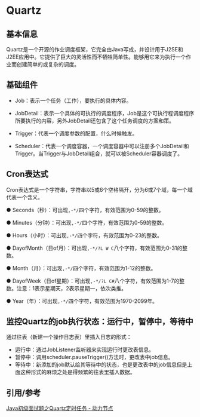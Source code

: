 # Quartz



## 基本信息

Quartz是一个开源的作业调度框架，它完全由Java写成，并设计用于J2SE和J2EE应用中。它提供了巨大的灵活性而不牺牲简单性。能够用它来为执行一个作业而创建简单的或复杂的调度。



## 基础组件

- Job：表示一个任务（工作），要执行的具体内容。

- JobDetail：表示一个具体的可执行的调度程序，Job是这个可执行程调度程序所要执行的内容，另外JobDetail还包含了这个任务调度的方案和策。
- Trigger：代表一个调度参数的配置，什么时候触发。
- Scheduler：代表一个调度容器，一个调度容器中可以注册多个JobDetail和Trigger。当Trigger与JobDetail组合，就可以被Scheduler容器调度了。



## Cron表达式

Cron表达式是一个字符串，字符串以5或6个空格隔开，分为6或7个域，每一个域代表一个含义。 

● Seconds（秒）：可出现`,-*/`四个字符，有效范围为0-59的整数。

● Minutes（分钟）：可出现`,-*/`四个字符，有效范围为0-59的整数。

● Hours（小时）：可出现`,-*/`四个字符，有效范围为0-23的整数。

● DayofMonth（日of月）：可出现`,-*/?L W C`八个字符，有效范围为0-31的整数。

● Month（月）：可出现`,-*/`四个字符，有效范围为1-12的整数。

● DayofWeek（日of星期）：可出现`,-*/?L C#`八个字符，有效范围为1-7的整数。注意：1表示星期天，2表示星期一，依次类推。

● Year（年）：可出现`,-*/`四个字符，有效范围为1970-2099年。



## 监控Quartz的job执行状态：运行中，暂停中，等待中

通过往表（新建一个操作日志表）里插入日志的形式：

- 运行中：通过JobListener监听器来实现运行时更改表信息。
- 暂停中：调用scheduler.pauseTrigger()方法时，更改表中job信息。
- 等待中：新添加的job默认给其等待中的状态，也是更改表中的job信息但是上面这种形式的麻烦之处是得频繁的往表里插入数据。



## 引用/参考

[Java初级面试题之Quartz定时任务 - 动力节点](http://www.bjpowernode.com/tutorial_baseinterviewquestions/224.html)

